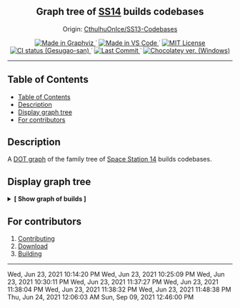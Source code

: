 
<p align="center">
	<h2 align="center">
		Graph tree of <a href="https://spacestation14.com">SS14</a> builds codebases
	</h2>
	<p align="center">
		Origin:
		<a href="https://github.com/CthulhuOnIce/SS13-Codebases">
			CthulhuOnIce/SS13-Codebases
		</a>
	</p>
</p>

<p align="center">
	<!--
		Static Badges
	-->
	<a href="https://graphviz.org/">
		<img alt="Made in Graphviz"
		src="./.github/static/Made_in-Graphviz-30638e.svg"/>
	</a>˙
	<a href="https://code.visualstudio.com/">
		<img alt="Made in VS Code"
		src="./.github/static/Made_in-VS_Code-1f425f.svg"/>
	</a>˙
	<a href="https://opensource.org/licenses/MIT">
		<img alt="MIT License"
		src="./.github/static/License-MIT-yellow.svg"/>
	</a>
	<br>
	<!--
		Dinamic Badges
	-->
	<!--
		Commented until merged to upstream... but looking for uncommented!
	<a href="https://github.com/CthulhuOnIce/SS13-Codebases/actions/workflows/main.yml">
		<img alt="CI status (CthulhuOnIce)"
		src="https://github.com/CthulhuOnIce/SS13-Codebases/actions/workflows/main.yml/badge.svg"/>
	</a>
	-->
	<a href="https://github.com/Gesugao-san/SS13-Codebases/actions/workflows/main.yml">
		<img alt="CI status (Gesugao-san)"
		src="https://github.com/Gesugao-san/SS13-Codebases/actions/workflows/main.yml/badge.svg"/>
	</a>˙
	<a href="https://github.com/CthulhuOnIce/SS13-Codebases/issues?q=is%3Apr+is%3Aclosed">
		<img alt="Last Commit"
		src="https://img.shields.io/github/last-commit/CthulhuOnIce/SS13-Codebases"/>
	</a>˙
	<a href="https://img.shields.io/chocolatey/v/graphviz">
		<img alt="Chocolatey ver. (Windows)"
		src="https://img.shields.io/chocolatey/v/graphviz">
	</a>
</p>

---

## Table of Contents

- [Table of Contents](#table-of-contents)
- [Description](#description)
- [Display graph tree](#display-graph-tree)
- [For contributors](#for-contributors)

## Description

A [DOT graph](https://en.wikipedia.org/wiki/DOT_(graph_description_language)) of the family tree of [Space Station 14](https://spacestation14.com) builds codebases.

## Display graph tree

<details>
	<summary><b>[ Show graph of builds ]</b></summary>
	<a href="./out/tree.svg?sanitize=true">
		<img alt="Graphviz graph" src="./out/tree.svg?sanitize=true">
	</a>
	<b>Compiled: September 26, 2021 12:42PM (UTC -4)</b>
	<br/>
	(or check auto-generated datetime <a href="./out/compile_datetime.txt/">here</a>)
</details>

## For contributors

 1. [Contributing](.github/CONTRIBUTING.md)
 1. [Download](.github/DOWNLOAD.md)
 1. [Building](.github/BUILDING.md)

---
Wed, Jun 23, 2021 10:14:20 PM
Wed, Jun 23, 2021 10:25:09 PM
Wed, Jun 23, 2021 10:30:11 PM
Wed, Jun 23, 2021 11:37:27 PM
Wed, Jun 23, 2021 11:38:04 PM
Wed, Jun 23, 2021 11:38:32 PM
Wed, Jun 23, 2021 11:48:38 PM
Thu, Jun 24, 2021 12:06:03 AM
Sun, Sep 09, 2021 12:46:00 PM
